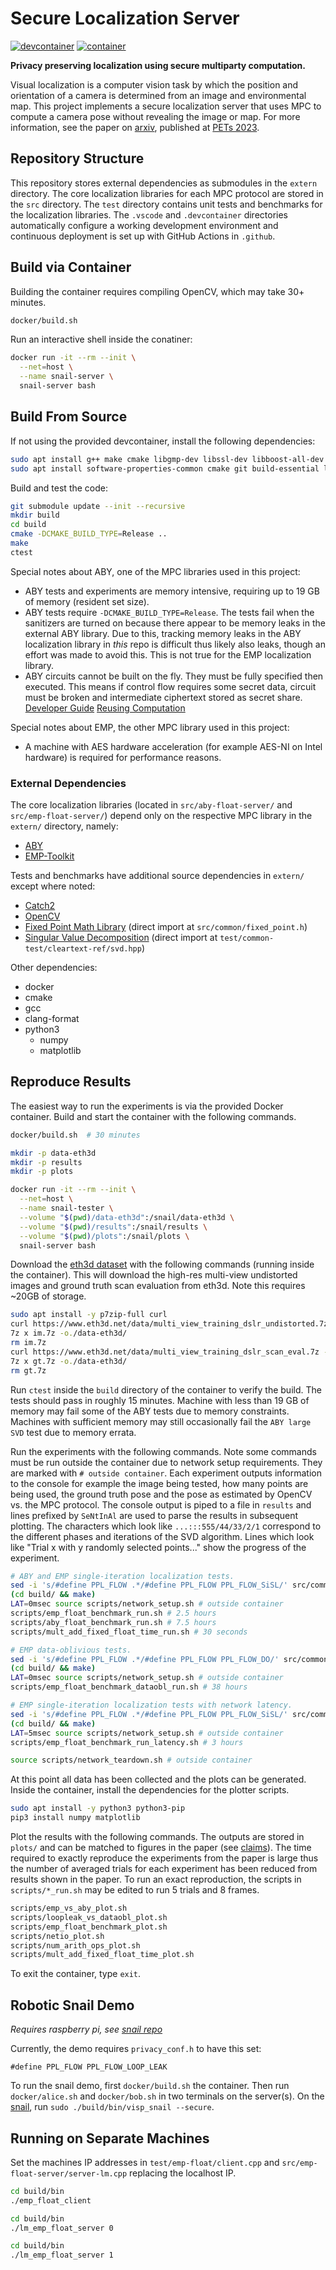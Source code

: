 # Secure Localization Server
[![devcontainer](https://github.com/secret-snail/localization-server/actions/workflows/devcontainer.yml/badge.svg)](https://github.com/secret-snail/localization-server/actions/workflows/devcontainer.yml)
[![container](https://github.com/secret-snail/localization-server/actions/workflows/docker-image.yml/badge.svg)](https://github.com/secret-snail/localization-server/actions/workflows/docker-image.yml)

**Privacy preserving localization using secure multiparty computation.**

Visual localization is a computer vision task by which the position and
orientation of a camera is determined from an image and environmental map. This
project implements a secure localization server that uses MPC to compute a
camera pose without revealing the image or map. For more information, see the
paper on [arxiv](https://arxiv.org/abs/2403.14916), published at
[PETs 2023](https://petsymposium.org/2024/paperlist.php).

## Repository Structure

This repository stores external dependencies as submodules in the `extern`
directory. The core localization libraries for each MPC protocol are stored in
the `src` directory. The `test` directory contains unit tests and benchmarks for
the localization libraries. The `.vscode` and `.devcontainer` directories
automatically configure a working development environment and continuous
deployment is set up with GitHub Actions in `.github`.

## Build via Container

Building the container requires compiling OpenCV, which may take 30+
minutes.

```bash
docker/build.sh
```

Run an interactive shell inside the conatiner:

```bash
docker run -it --rm --init \
  --net=host \
  --name snail-server \
  snail-server bash
```

## Build From Source

If not using the provided devcontainer, install the following dependencies:

```bash
sudo apt install g++ make cmake libgmp-dev libssl-dev libboost-all-dev  # ABY
sudo apt install software-properties-common cmake git build-essential libssl-dev  # EMP
```

Build and test the code:

```bash
git submodule update --init --recursive
mkdir build
cd build
cmake -DCMAKE_BUILD_TYPE=Release ..
make
ctest
```

Special notes about ABY, one of the MPC libraries used in this project:
- ABY tests and experiments are memory intensive, requiring up to 19 GB of
memory (resident set size).
- ABY tests require `-DCMAKE_BUILD_TYPE=Release`. The tests fail when the
sanitizers are turned on because there appear to be memory leaks in the external
ABY library. Due to this, tracking memory leaks in the ABY localization
library in *this* repo is difficult thus likely also leaks, though an effort was
made to avoid this. This is not true for the EMP localization library.
- ABY circuits cannot be built on the fly. They must be fully specified then
executed. This means if control flow requires some secret data, circuit must be
broken and intermediate ciphertext stored as secret share.
[Developer Guide](https://www.informatik.tu-darmstadt.de/media/encrypto/encrypto_code/abydevguide.pdf)
[Reusing Computation](https://github.com/encryptogroup/ABY/issues/167)

Special notes about EMP, the other MPC library used in this project:
- A machine with AES hardware acceleration (for example AES-NI on Intel
hardware) is required for performance reasons.

### External Dependencies

The core localization libraries (located in `src/aby-float-server/` and
`src/emp-float-server/`) depend only on the respective MPC library in the
`extern/` directory, namely:

- [ABY](https://github.com/encryptogroup/ABY)
- [EMP-Toolkit](https://github.com/emp-toolkit)

Tests and benchmarks have additional source dependencies in `extern/` except
where noted:

- [Catch2](https://github.com/catchorg/Catch2)
- [OpenCV](https://github.com/opencv/opencv)
- [Fixed Point Math Library](https://github.com/MikeLankamp/fpm) (direct import at `src/common/fixed_point.h`)
- [Singular Value Decomposition](https://numerical.recipes/) (direct import at `test/common-test/cleartext-ref/svd.hpp`)

Other dependencies:

- docker
- cmake
- gcc
- clang-format
- python3
  - numpy
  - matplotlib

## Reproduce Results

The easiest way to run the experiments is via the provided Docker container.
Build and start the container with the following commands.

```bash
docker/build.sh  # 30 minutes

mkdir -p data-eth3d
mkdir -p results
mkdir -p plots

docker run -it --rm --init \
  --net=host \
  --name snail-tester \
  --volume "$(pwd)/data-eth3d":/snail/data-eth3d \
  --volume "$(pwd)/results":/snail/results \
  --volume "$(pwd)/plots":/snail/plots \
  snail-server bash
```

Download the [eth3d dataset](https://www.eth3d.net/datasets#high-res-multi-view)
with the following commands (running inside the container). This will download
the high-res multi-view undistorted images and ground truth scan evaluation from
eth3d. Note this requires ~20GB of storage.

```bash
sudo apt install -y p7zip-full curl
curl https://www.eth3d.net/data/multi_view_training_dslr_undistorted.7z -o im.7z
7z x im.7z -o./data-eth3d/
rm im.7z
curl https://www.eth3d.net/data/multi_view_training_dslr_scan_eval.7z -o gt.7z
7z x gt.7z -o./data-eth3d/
rm gt.7z
```

Run `ctest` inside the `build` directory of the container to verify the build.
The tests should pass in roughly 15 minutes. Machine with less than 19 GB of
memory may fail some of the ABY tests due to memory constraints. Machines with
sufficient memory may still occasionally fail the `ABY large SVD` test due to
memory errata.

Run the experiments with the following commands. Note some commands must
be run outside the container due to network setup requirements. They are marked
with `# outside container`. Each experiment outputs information to the console
for example the image being tested, how many points are being used, the ground
truth pose and the pose as estimated by OpenCV vs. the MPC protocol. The
console output is piped to a file in `results` and lines prefixed by `SeNtInAl`
are used to parse the results in subsequent plotting. The characters which look
like `...:::555/44/33/2/1` correspond to the different phases and iterations of
the SVD algorithm. Lines which look like "Trial x with y randomly selected
points..." show the progress of the experiment.

```bash
# ABY and EMP single-iteration localization tests.
sed -i 's/#define PPL_FLOW .*/#define PPL_FLOW PPL_FLOW_SiSL/' src/common/privacyconf.h
(cd build/ && make)
LAT=0msec source scripts/network_setup.sh # outside container
scripts/emp_float_benchmark_run.sh # 2.5 hours
scripts/aby_float_benchmark_run.sh # 7.5 hours
scripts/mult_add_fixed_float_time_run.sh # 30 seconds

# EMP data-oblivious tests.
sed -i 's/#define PPL_FLOW .*/#define PPL_FLOW PPL_FLOW_DO/' src/common/privacyconf.h
(cd build/ && make)
LAT=0msec source scripts/network_setup.sh # outside container
scripts/emp_float_benchmark_dataobl_run.sh # 38 hours

# EMP single-iteration localization tests with network latency.
sed -i 's/#define PPL_FLOW .*/#define PPL_FLOW PPL_FLOW_SiSL/' src/common/privacyconf.h
(cd build/ && make)
LAT=5msec source scripts/network_setup.sh # outside container
scripts/emp_float_benchmark_run_latency.sh # 3 hours

source scripts/network_teardown.sh # outside container
```

At this point all data has been collected and the plots can be generated. Inside
the container, install the dependencies for the plotter scripts.

```bash
sudo apt install -y python3 python3-pip
pip3 install numpy matplotlib
```

Plot the results with the following commands. The outputs are stored in `plots/`
and can be matched to figures in the paper (see [claims](claims.md)). The time
required to exactly reproduce the experiments from the paper is large thus the
number of averaged trials for each experiment has been reduced from results
shown in the paper. To run an exact reproduction, the scripts in
`scripts/*_run.sh` may be edited to run 5 trials and 8 frames.

```bash
scripts/emp_vs_aby_plot.sh
scripts/loopleak_vs_dataobl_plot.sh
scripts/emp_float_benchmark_plot.sh
scripts/netio_plot.sh
scripts/num_arith_ops_plot.sh
scripts/mult_add_fixed_float_time_plot.sh
```

To exit the container, type `exit`.

## Robotic Snail Demo

*Requires raspberry pi, see [snail repo](https://github.com/secret-snail/snail)*

Currently, the demo requires `privacy_conf.h` to have this set:
```
#define PPL_FLOW PPL_FLOW_LOOP_LEAK
```

To run the snail demo, first `docker/build.sh` the container. Then run
`docker/alice.sh` and `docker/bob.sh` in two terminals on the server(s).
On the [snail](https://github.com/secret-snail/snail), run
`sudo ./build/bin/visp_snail --secure`.

## Running on Separate Machines

Set the machines IP addresses in `test/emp-float/client.cpp` and
`src/emp-float-server/server-lm.cpp` replacing the localhost IP.

```bash
cd build/bin
./emp_float_client
```

```bash
cd build/bin
./lm_emp_float_server 0
```

```bash
cd build/bin
./lm_emp_float_server 1
```
